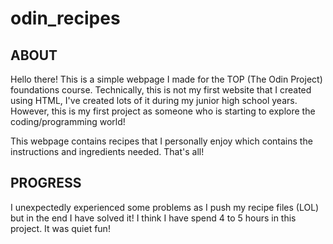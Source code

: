 # odin_recipes
## ABOUT
Hello there! This is a simple webpage I made for the TOP (The Odin Project) foundations course. Technically, this is not my first website that I created using HTML, I've created lots of it during my junior high school years. However, this is my first project as someone who is starting to explore the coding/programming world! 

This webpage contains recipes that I personally enjoy which contains the instructions and ingredients needed. That's all!

## PROGRESS
I unexpectedly experienced some problems as I push my recipe files (LOL) but in the end I have solved it! I think I have spend 4 to 5 hours in this project. It was quiet fun! 